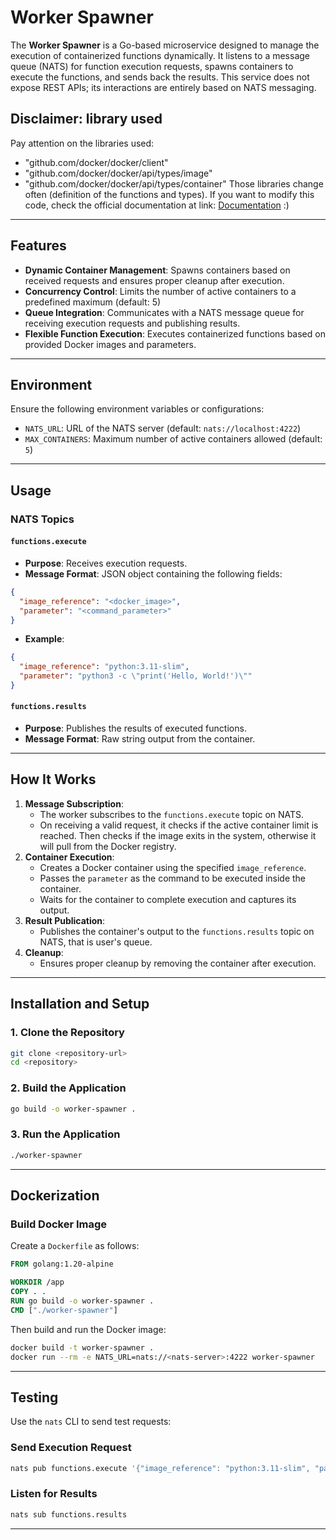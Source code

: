 # Worker Spawner

The **Worker Spawner** is a Go-based microservice designed to manage the execution of containerized functions dynamically. It listens to a message queue (NATS) for function execution requests, spawns containers to execute the functions, and sends back the results. This service does not expose REST APIs; its interactions are entirely based on NATS messaging.

## Disclaimer: library used 
Pay attention on the libraries used:
- "github.com/docker/docker/client"
- "github.com/docker/docker/api/types/image"
- "github.com/docker/docker/api/types/container"
Those libraries change often (definition of the functions and types). If you want to modify this code, check the official documentation at link:
[Documentation](https://pkg.go.dev/github.com/docker/docker/client)  :)

---

## Features
- **Dynamic Container Management**: Spawns containers based on received requests and ensures proper cleanup after execution.
- **Concurrency Control**: Limits the number of active containers to a predefined maximum (default: 5)
- **Queue Integration**: Communicates with a NATS message queue for receiving execution requests and publishing results.
- **Flexible Function Execution**: Executes containerized functions based on provided Docker images and parameters.

---

## Environment
Ensure the following environment variables or configurations:
- `NATS_URL`: URL of the NATS server (default: `nats://localhost:4222`)
- `MAX_CONTAINERS`: Maximum number of active containers allowed (default: `5`)

---

## Usage

### NATS Topics

#### `functions.execute`
- **Purpose**: Receives execution requests.
- **Message Format**: JSON object containing the following fields:

```json
{
  "image_reference": "<docker_image>",
  "parameter": "<command_parameter>"
}
```

- **Example**:
```json
{
  "image_reference": "python:3.11-slim",
  "parameter": "python3 -c \"print('Hello, World!')\""
}
```

#### `functions.results`
- **Purpose**: Publishes the results of executed functions.
- **Message Format**: Raw string output from the container.

---

## How It Works
1. **Message Subscription**:
   - The worker subscribes to the `functions.execute` topic on NATS.
   - On receiving a valid request, it checks if the active container limit is reached. Then checks if the image exits in the system, otherwise it will pull from the Docker registry.
2. **Container Execution**:
   - Creates a Docker container using the specified `image_reference`.
   - Passes the `parameter` as the command to be executed inside the container.
   - Waits for the container to complete execution and captures its output.
3. **Result Publication**:
   - Publishes the container's output to the `functions.results` topic on NATS, that is user's queue.
4. **Cleanup**:
   - Ensures proper cleanup by removing the container after execution.

---

## Installation and Setup

### 1. Clone the Repository
```bash
git clone <repository-url>
cd <repository>
```

### 2. Build the Application
```bash
go build -o worker-spawner .
```

### 3. Run the Application
```bash
./worker-spawner
```

---

## Dockerization

### Build Docker Image

Create a `Dockerfile` as follows:

```Dockerfile
FROM golang:1.20-alpine

WORKDIR /app
COPY . .
RUN go build -o worker-spawner .
CMD ["./worker-spawner"]
```

Then build and run the Docker image:

```bash
docker build -t worker-spawner .
docker run --rm -e NATS_URL=nats://<nats-server>:4222 worker-spawner
```

---

## Testing
Use the `nats` CLI to send test requests:

### Send Execution Request
```bash
nats pub functions.execute '{"image_reference": "python:3.11-slim", "parameter": "python3 -c \"print('Hello, World!')\""}'
```

### Listen for Results
```bash
nats sub functions.results
```

---


